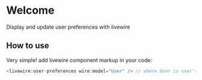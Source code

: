 # Welcome

Display and update user preferences with livewire

## How to use

Very simple! add livewire component markup in your code:

```php
<livewire:user-preferences wire:model="User" /> // where User is user's eloquent model
```
